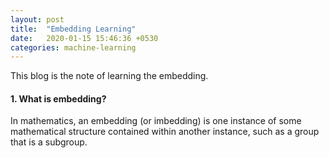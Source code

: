 ```yaml
---
layout: post
title:  "Embedding Learning"
date:   2020-01-15 15:46:36 +0530
categories: machine-learning
---
```


This blog is the note of learning the embedding.

#### 1. What is embedding?
In mathematics, an embedding (or imbedding) is one instance of some mathematical structure contained within another instance, such as a group that is a subgroup.
